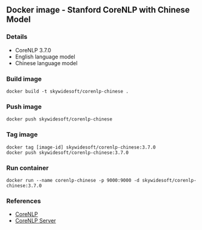 Docker image - Stanford CoreNLP with Chinese Model
---------------------------------------------------------

### Details
- CoreNLP 3.7.0
- English language model
- Chinese language model

### Build image
    docker build -t skywidesoft/corenlp-chinese .

### Push image
    docker push skywidesoft/corenlp-chinese

### Tag image
    docker tag [image-id] skywidesoft/corenlp-chinese:3.7.0
    docker push skywidesoft/corenlp-chinese:3.7.0

### Run container
    docker run --name corenlp-chinese -p 9000:9000 -d skywidesoft/corenlp-chinese:3.7.0

### References
* [CoreNLP](http://stanfordnlp.github.io/CoreNLP/index.html)
* [CoreNLP Server](http://stanfordnlp.github.io/CoreNLP/corenlp-server.html)
